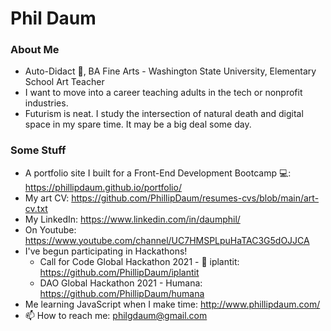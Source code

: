 # Phil Daum

### About Me
- Auto-Didact 📖, BA Fine Arts - Washington State University, Elementary School Art Teacher
- I want to move into a career teaching adults in the tech or nonprofit industries.
- Futurism is neat. I study the intersection of natural death and digital space in my spare time. It may be a big deal some day.

### Some Stuff
- A portfolio site I built for a Front-End Development Bootcamp 💻: https://phillipdaum.github.io/portfolio/
- My art CV: https://github.com/PhillipDaum/resumes-cvs/blob/main/art-cv.txt
- My LinkedIn: https://www.linkedin.com/in/daumphil/
- On Youtube: https://www.youtube.com/channel/UC7HMSPLpuHaTAC3G5dOJJCA
- I've begun participating in Hackathons!
  -   Call for Code Global Hackathon 2021 - 🌱 iplantit: https://github.com/PhillipDaum/iplantit
  -   DAO Global Hackathon 2021 - Humana: https://github.com/PhillipDaum/humana
- Me learning JavaScript when I make time: http://www.phillipdaum.com/
- 📫 How to reach me: philgdaum@gmail.com

